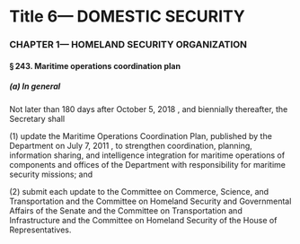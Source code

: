 
# Title 6— DOMESTIC SECURITY
### CHAPTER 1— HOMELAND SECURITY ORGANIZATION
#### § 243. Maritime operations coordination plan
##### (a) In general

Not later than 180 days after October 5, 2018 , and biennially thereafter, the Secretary shall

(1) update the Maritime Operations Coordination Plan, published by the Department on July 7, 2011 , to strengthen coordination, planning, information sharing, and intelligence integration for maritime operations of components and offices of the Department with responsibility for maritime security missions; and

(2) submit each update to the Committee on Commerce, Science, and Transportation and the Committee on Homeland Security and Governmental Affairs of the Senate and the Committee on Transportation and Infrastructure and the Committee on Homeland Security of the House of Representatives.
